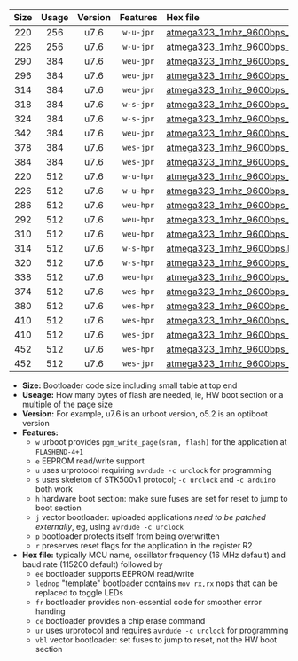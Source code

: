 |Size|Usage|Version|Features|Hex file|
|:-:|:-:|:-:|:-:|:--|
|220|256|u7.6|`w-u-jpr`|[atmega323_1mhz_9600bps_ur_vbl.hex](https://raw.githubusercontent.com/stefanrueger/urboot/main/atmega323_1mhz_9600bps_ur_vbl.hex)|
|226|256|u7.6|`w-u-jpr`|[atmega323_1mhz_9600bps_lednop_ur_vbl.hex](https://raw.githubusercontent.com/stefanrueger/urboot/main/atmega323_1mhz_9600bps_lednop_ur_vbl.hex)|
|290|384|u7.6|`weu-jpr`|[atmega323_1mhz_9600bps_ee_ur_vbl.hex](https://raw.githubusercontent.com/stefanrueger/urboot/main/atmega323_1mhz_9600bps_ee_ur_vbl.hex)|
|296|384|u7.6|`weu-jpr`|[atmega323_1mhz_9600bps_ee_lednop_ur_vbl.hex](https://raw.githubusercontent.com/stefanrueger/urboot/main/atmega323_1mhz_9600bps_ee_lednop_ur_vbl.hex)|
|314|384|u7.6|`weu-jpr`|[atmega323_1mhz_9600bps_ee_lednop_fr_ur_vbl.hex](https://raw.githubusercontent.com/stefanrueger/urboot/main/atmega323_1mhz_9600bps_ee_lednop_fr_ur_vbl.hex)|
|318|384|u7.6|`w-s-jpr`|[atmega323_1mhz_9600bps_vbl.hex](https://raw.githubusercontent.com/stefanrueger/urboot/main/atmega323_1mhz_9600bps_vbl.hex)|
|324|384|u7.6|`w-s-jpr`|[atmega323_1mhz_9600bps_lednop_vbl.hex](https://raw.githubusercontent.com/stefanrueger/urboot/main/atmega323_1mhz_9600bps_lednop_vbl.hex)|
|342|384|u7.6|`weu-jpr`|[atmega323_1mhz_9600bps_ee_lednop_fr_ce_ur_vbl.hex](https://raw.githubusercontent.com/stefanrueger/urboot/main/atmega323_1mhz_9600bps_ee_lednop_fr_ce_ur_vbl.hex)|
|378|384|u7.6|`wes-jpr`|[atmega323_1mhz_9600bps_ee_vbl.hex](https://raw.githubusercontent.com/stefanrueger/urboot/main/atmega323_1mhz_9600bps_ee_vbl.hex)|
|384|384|u7.6|`wes-jpr`|[atmega323_1mhz_9600bps_ee_lednop_vbl.hex](https://raw.githubusercontent.com/stefanrueger/urboot/main/atmega323_1mhz_9600bps_ee_lednop_vbl.hex)|
|220|512|u7.6|`w-u-hpr`|[atmega323_1mhz_9600bps_ur.hex](https://raw.githubusercontent.com/stefanrueger/urboot/main/atmega323_1mhz_9600bps_ur.hex)|
|226|512|u7.6|`w-u-hpr`|[atmega323_1mhz_9600bps_lednop_ur.hex](https://raw.githubusercontent.com/stefanrueger/urboot/main/atmega323_1mhz_9600bps_lednop_ur.hex)|
|286|512|u7.6|`weu-hpr`|[atmega323_1mhz_9600bps_ee_ur.hex](https://raw.githubusercontent.com/stefanrueger/urboot/main/atmega323_1mhz_9600bps_ee_ur.hex)|
|292|512|u7.6|`weu-hpr`|[atmega323_1mhz_9600bps_ee_lednop_ur.hex](https://raw.githubusercontent.com/stefanrueger/urboot/main/atmega323_1mhz_9600bps_ee_lednop_ur.hex)|
|310|512|u7.6|`weu-hpr`|[atmega323_1mhz_9600bps_ee_lednop_fr_ur.hex](https://raw.githubusercontent.com/stefanrueger/urboot/main/atmega323_1mhz_9600bps_ee_lednop_fr_ur.hex)|
|314|512|u7.6|`w-s-hpr`|[atmega323_1mhz_9600bps.hex](https://raw.githubusercontent.com/stefanrueger/urboot/main/atmega323_1mhz_9600bps.hex)|
|320|512|u7.6|`w-s-hpr`|[atmega323_1mhz_9600bps_lednop.hex](https://raw.githubusercontent.com/stefanrueger/urboot/main/atmega323_1mhz_9600bps_lednop.hex)|
|338|512|u7.6|`weu-hpr`|[atmega323_1mhz_9600bps_ee_lednop_fr_ce_ur.hex](https://raw.githubusercontent.com/stefanrueger/urboot/main/atmega323_1mhz_9600bps_ee_lednop_fr_ce_ur.hex)|
|374|512|u7.6|`wes-hpr`|[atmega323_1mhz_9600bps_ee.hex](https://raw.githubusercontent.com/stefanrueger/urboot/main/atmega323_1mhz_9600bps_ee.hex)|
|380|512|u7.6|`wes-hpr`|[atmega323_1mhz_9600bps_ee_lednop.hex](https://raw.githubusercontent.com/stefanrueger/urboot/main/atmega323_1mhz_9600bps_ee_lednop.hex)|
|410|512|u7.6|`wes-hpr`|[atmega323_1mhz_9600bps_ee_lednop_fr.hex](https://raw.githubusercontent.com/stefanrueger/urboot/main/atmega323_1mhz_9600bps_ee_lednop_fr.hex)|
|410|512|u7.6|`wes-jpr`|[atmega323_1mhz_9600bps_ee_lednop_fr_vbl.hex](https://raw.githubusercontent.com/stefanrueger/urboot/main/atmega323_1mhz_9600bps_ee_lednop_fr_vbl.hex)|
|452|512|u7.6|`wes-hpr`|[atmega323_1mhz_9600bps_ee_lednop_fr_ce.hex](https://raw.githubusercontent.com/stefanrueger/urboot/main/atmega323_1mhz_9600bps_ee_lednop_fr_ce.hex)|
|452|512|u7.6|`wes-jpr`|[atmega323_1mhz_9600bps_ee_lednop_fr_ce_vbl.hex](https://raw.githubusercontent.com/stefanrueger/urboot/main/atmega323_1mhz_9600bps_ee_lednop_fr_ce_vbl.hex)|

- **Size:** Bootloader code size including small table at top end
- **Useage:** How many bytes of flash are needed, ie, HW boot section or a multiple of the page size
- **Version:** For example, u7.6 is an urboot version, o5.2 is an optiboot version
- **Features:**
  + `w` urboot provides `pgm_write_page(sram, flash)` for the application at `FLASHEND-4+1`
  + `e` EEPROM read/write support
  + `u` uses urprotocol requiring `avrdude -c urclock` for programming
  + `s` uses skeleton of STK500v1 protocol; `-c urclock` and `-c arduino` both work
  + `h` hardware boot section: make sure fuses are set for reset to jump to boot section
  + `j` vector bootloader: uploaded applications *need to be patched externally*, eg, using `avrdude -c urclock`
  + `p` bootloader protects itself from being overwritten
  + `r` preserves reset flags for the application in the register R2
- **Hex file:** typically MCU name, oscillator frequency (16 MHz default) and baud rate (115200 default) followed by
  + `ee` bootloader supports EEPROM read/write
  + `lednop` "template" bootloader contains `mov rx,rx` nops that can be replaced to toggle LEDs
  + `fr` bootloader provides non-essential code for smoother error handing
  + `ce` bootloader provides a chip erase command
  + `ur` uses urprotocol and requires `avrdude -c urclock` for programming
  + `vbl` vector bootloader: set fuses to jump to reset, not the HW boot section
